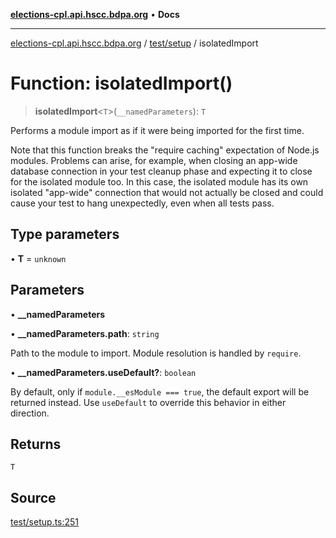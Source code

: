 [**elections-cpl.api.hscc.bdpa.org**](../../../README.md) • **Docs**

***

[elections-cpl.api.hscc.bdpa.org](../../../README.md) / [test/setup](../README.md) / isolatedImport

# Function: isolatedImport()

> **isolatedImport**\<`T`\>(`__namedParameters`): `T`

Performs a module import as if it were being imported for the first time.

Note that this function breaks the "require caching" expectation of Node.js
modules. Problems can arise, for example, when closing an app-wide database
connection in your test cleanup phase and expecting it to close for the
isolated module too. In this case, the isolated module has its own isolated
"app-wide" connection that would not actually be closed and could cause your
test to hang unexpectedly, even when all tests pass.

## Type parameters

• **T** = `unknown`

## Parameters

• **\_\_namedParameters**

• **\_\_namedParameters.path**: `string`

Path to the module to import. Module resolution is handled by `require`.

• **\_\_namedParameters.useDefault?**: `boolean`

By default, only if `module.__esModule === true`, the default export will
be returned instead. Use `useDefault` to override this behavior in either
direction.

## Returns

`T`

## Source

[test/setup.ts:251](https://github.com/nhscc/elections_cpl.api.hscc.bdpa.org/blob/46ed5b306a3fd199be2bd28706c3da03542c6da3/test/setup.ts#L251)
